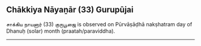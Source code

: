 ## Chākkiya Nāyaṉār (33) Gurupūjai
சாக்கிய நாயனார் (33) குருபூஜை is observed on Pūrvāṣāḍhā nakṣhatram day of Dhanuḥ (solar) month (praatah/paraviddha).



---
